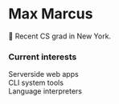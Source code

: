 # Max Marcus
🍎 Recent CS grad in New York. <br/>
### Current interests
Serverside web apps<br/>
CLI system tools<br/>
Language interpreters
